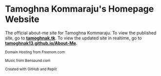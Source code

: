 # Tamoghna Kommaraju's Homepage Website
The official about-me site for Tamoghna Kommaraju. To view the published site, go to [**tamoghnak.tk**](tamoghnak.tk). To view the updated site in realtime, go to [**tamoghnak13.github.io/About-Me**](https://tamoghnak13.github.io/About-Me/).


<p><sup>Domain Hosting from Freenom.com</sup></p>
<p><sup>Music from Bensound.com</sup></p>
<p><sup>Created with GitHub and Replit</sup></p>

